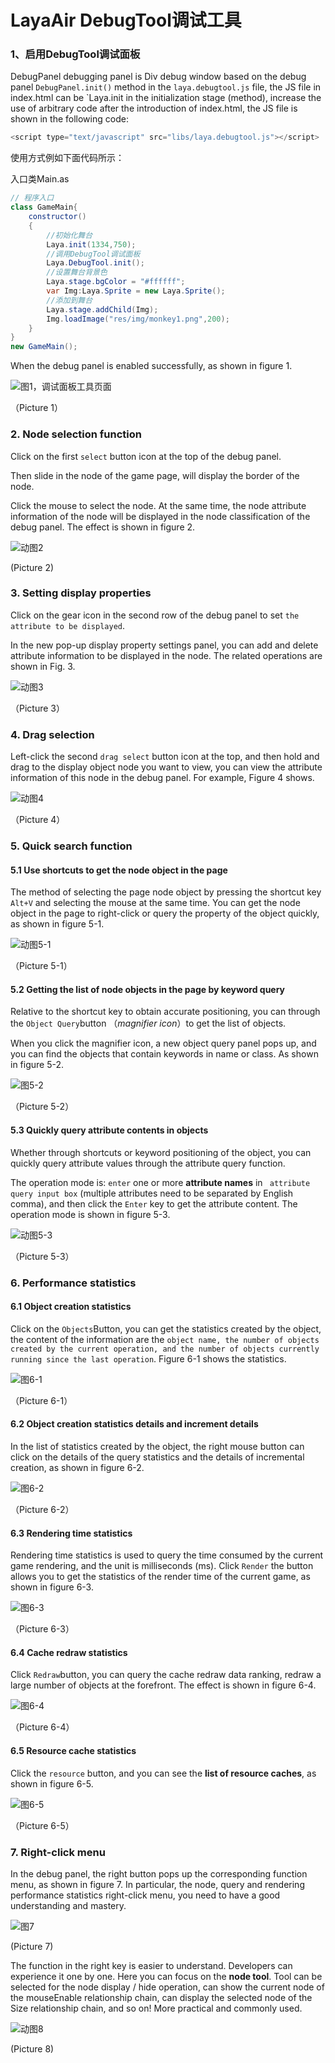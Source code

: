 # LayaAir DebugTool调试工具

### 1、启用DebugTool调试面板

DebugPanel debugging panel is Div debug window based on the debug panel `DebugPanel.init()` method in the `laya.debugtool.js` file, the JS file in index.html can be `Laya.init in the initialization stage (method), increase the use of arbitrary code after the introduction of index.html, the JS file is shown in the following code:

```javascript
<script type="text/javascript" src="libs/laya.debugtool.js"></script>
```

使用方式例如下面代码所示：

入口类Main.as

```java
// 程序入口
class GameMain{
    constructor()
    {
        //初始化舞台
        Laya.init(1334,750);
        //调用DebugTool调试面板
        Laya.DebugTool.init();
        //设置舞台背景色
        Laya.stage.bgColor = "#ffffff";
        var Img:Laya.Sprite = new Laya.Sprite();
        //添加到舞台
        Laya.stage.addChild(Img);
        Img.loadImage("res/img/monkey1.png",200);
    }
}
new GameMain();
```

When the debug panel is enabled successfully, as shown in figure 1.

![图1，调试面板工具页面](img/1.png)  

（Picture 1）



### 2. Node selection function

Click on the first `select` button icon at the top of the debug panel.

Then slide in the node of the game page, will display the border of the node.

Click the mouse to select the node. At the same time, the node attribute information of the node will be displayed in the node classification of the debug panel. The effect is shown in figure 2.

![动图2](img/2.gif) 

(Picture 2)



### 3. Setting display properties

Click on the gear icon in the second row of the debug panel to set `the attribute to be displayed`.

In the new pop-up display property settings panel, you can add and delete attribute information to be displayed in the node. The related operations are shown in Fig. 3.

![动图3](img/3.gif)  

（Picture 3）



### 4. Drag selection

Left-click the second `drag select` button icon at the top, and then hold and drag to the display object node you want to view, you can view the attribute information of this node in the debug panel. For example, Figure 4 shows.


![动图4](img/4.gif)  

（Picture 4）



### 5. Quick search function

#### 5.1 Use shortcuts to get the node object in the page

The method of selecting the page node object by pressing the shortcut key `Alt+V` and selecting the mouse at the same time. You can get the node object in the page to right-click or query the property of the object quickly, as shown in figure 5-1.

![动图5-1](img/5-1.gif)  

（Picture 5-1）

#### 5.2 Getting the list of node objects in the page by keyword query

Relative to the shortcut key to obtain accurate positioning, you can through the `Object Query`button （*magnifier icon*）to get the list of objects.

When you click the magnifier icon, a new object query panel pops up, and you can find the objects that contain keywords in name or class. As shown in figure 5-2.

![图5-2](img/5-2.png) 

（Picture 5-2）

#### 5.3 Quickly query attribute contents in objects

Whether through shortcuts or keyword positioning of the object, you can quickly query attribute values through the attribute query function.

The operation mode is: `enter` one or more **attribute names** in ` attribute query input box` (multiple attributes need to be separated by English comma), and then click the `Enter` key to get the attribute content. The operation mode is shown in figure 5-3.

![动图5-3](img/5-3.gif)  

（Picture 5-3）



### 6. Performance statistics

#### 6.1 Object creation statistics

Click on the `Objects`Button, you can get the statistics created by the object, the content of the information are the `object name, the number of objects created by the current operation, and the number of objects currently running since the last operation`. Figure 6-1 shows the statistics.

![图6-1](img/6-1.png)   

（Picture 6-1）

#### 6.2 Object creation statistics details and increment details

In the list of statistics created by the object, the right mouse button can click on the details of the query statistics and the details of incremental creation, as shown in figure 6-2.

![图6-2](img/6-2.png)   

（Picture 6-2）

#### 6.3  Rendering time statistics

Rendering time statistics is used to query the time consumed by the current game rendering, and the unit is milliseconds (ms). Click `Render` the button allows you to get the statistics of the render time of the current game, as shown in figure 6-3.

![图6-3](img/6-3.png)   

（Picture 6-3）



#### 6.4 Cache redraw statistics

Click `Redraw`button, you can query the cache redraw data ranking, redraw a large number of objects at the forefront. The effect is shown in figure 6-4.

![图6-4](img/6-4.png)   

（Picture 6-4）



#### 6.5 Resource cache statistics

Click the `resource` button, and you can see the **list of resource caches**, as shown in figure 6-5.

![图6-5](img/6-5.png)   

（Picture 6-5）



### 7. Right-click menu

In the debug panel, the right button pops up the corresponding function menu, as shown in figure 7. In particular, the node, query and rendering performance statistics right-click menu, you need to have a good understanding and mastery.

![图7](img/7.png) 

(Picture 7)



The function in the right key is easier to understand. Developers can experience it one by one. Here you can focus on the **node tool**. Tool can be selected for the node display / hide operation, can show the current node of the mouseEnable relationship chain, can display the selected node of the Size relationship chain, and so on! More practical and commonly used.

![动图8](img/8.gif)  

(Picture 8)



